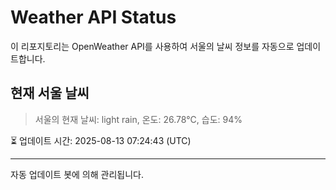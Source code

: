 
# Weather API Status

이 리포지토리는 OpenWeather API를 사용하여 서울의 날씨 정보를 자동으로 업데이트합니다.

## 현재 서울 날씨
> 서울의 현재 날씨: light rain, 온도: 26.78°C, 습도: 94%

⏳ 업데이트 시간: 2025-08-13 07:24:43 (UTC)

---
자동 업데이트 봇에 의해 관리됩니다.

